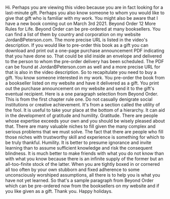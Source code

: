  Hi. Perhaps you are viewing this video because you are in fact looking for a last-minute gift. Perhaps you also know someone to whom you would like to give that gift who is familiar with my work. You might also be aware that I have a new book coming out on March 3rd 2021. Beyond Order 12 More Rules for Life. Beyond Order can be pre-ordered at many booksellers. You can find a list of them by country and corporation on my website JordanBPeterson.com. The more precise URL is listed in the video's description. If you would like to pre-order this book as a gift you can download and print out a one-page purchase announcement PDF indicating that you have done so. That could be slid inside an envelope and delivered to the person to whom the pre-order delivery has been scheduled. The PDF can be found at JordanBPeterson.com as well and a more precise URL for that is also in the video description. So to recapitulate you need to buy a gift. You know someone interested in my work. You pre-order the book from a bookseller listed on my website and have it delivered as a gift. You print out the purchase announcement on my website and send it to the gift's eventual recipient. Here is a one paragraph selection from Beyond Order. This is from the first chapter rule one. Do not casually denigrate social institutions or creative achievement. It's from a section called the utility of the fool. It is useful to take your place at the bottom of a hierarchy. It can aid in the development of gratitude and humility. Gratitude. There are people whose expertise exceeds your own and you should be wisely pleased about that. There are many valuable niches to fill given the many complex and serious problems that we must solve. The fact that there are people who fill those niches with trustworthy skill and experience is something for which to be truly thankful. Humility. It is better to presume ignorance and invite learning than to assume sufficient knowledge and risk the consequent blindness. It is much better to make friends with what you do not know than with what you know because there is an infinite supply of the former but an all-too-finite stock of the latter. When you are tightly boxed in or cornered all too often by your own stubborn and fixed adherence to some unconsciously worshiped assumptions, all there is to help you is what you have not yet learned. So that's a sample paragraph from Beyond Order which can be pre-ordered now from the booksellers on my website and if you like given as a gift. Thank you. Happy holidays.
